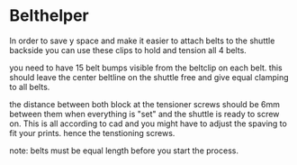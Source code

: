 # Belthelper
In order to save y space and make it easier to attach belts to the shuttle backside you can use these clips to hold and tension all 4 belts.

you need to have 15 belt bumps visible from the beltclip on each belt. this should leave the center beltline on the shuttle free and give equal clamping to all belts.

the distance between both block at the tensioner screws should be 6mm between them when everything is "set" and the shuttle is ready to screw on. This is all according to cad and you might have to adjust the spaving to fit your prints. hence the tenstioning screws.

note: belts must be equal length before you start the process.
